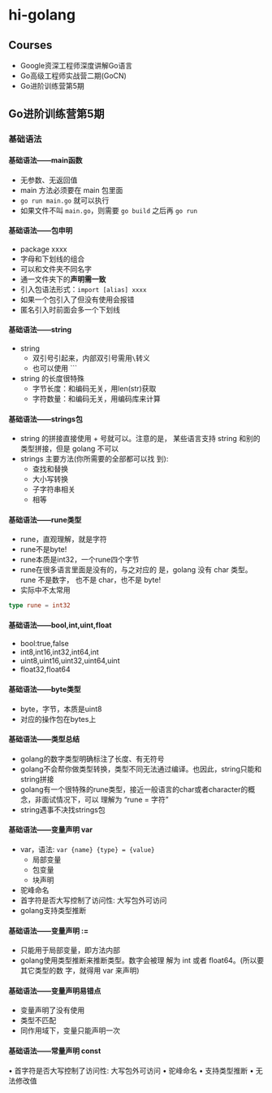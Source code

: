 # hi-golang

## Courses

- Google资深工程师深度讲解Go语言
- Go高级工程师实战营二期(GoCN)
- Go进阶训练营第5期

## Go进阶训练营第5期

### 基础语法

#### 基础语法——main函数

- 无参数、无返回值
- main 方法必须要在 main 包里面
- `go run main.go` 就可以执行
- 如果文件不叫 `main.go`，则需要 `go build` 之后再 `go run`

#### 基础语法——包申明

- package xxxx
- 字母和下划线的组合
- 可以和文件夹不同名字
- 通一文件夹下的**声明需一致**
- 引入包语法形式：`import [alias] xxxx`
- 如果一个包引入了但没有使用会报错
- 匿名引入时前面会多一个下划线

#### 基础语法——string

- string
  - 双引号引起来，内部双引号需用`\`转义
  - 也可以使用 ```
- string 的长度很特殊
  - 字节长度：和编码无关，用len(str)获取
  - 字符数量：和编码无关，用编码库来计算

#### 基础语法——strings包

- string 的拼接直接使用 + 号就可以。注意的是， 某些语言支持 string 和别的类型拼接，但是 golang 不可以
- strings 主要方法(你所需要的全部都可以找 到):
  - 查找和替换
  - 大小写转换
  - 子字符串相关
  - 相等

#### 基础语法——rune类型

- rune，直观理解，就是字符
- rune不是byte!
- rune本质是int32，一个rune四个字节
- rune在很多语言里面是没有的，与之对应的 是，golang 没有 char 类型。rune 不是数字， 也不是 char，也不是 byte!
- 实际中不太常用

```go
type rune = int32
```

#### 基础语法——bool,int,uint,float

- bool:true,false
- int8,int16,int32,int64,int
- uint8,uint16,uint32,uint64,uint
- float32,float64

#### 基础语法——byte类型

- byte，字节，本质是uint8
- 对应的操作包在bytes上

#### 基础语法——类型总结

- golang的数字类型明确标注了长度、有无符号
- golang不会帮你做类型转换，类型不同无法通过编译。也因此，string只能和string拼接
- golang有一个很特殊的rune类型，接近一般语言的char或者character的概念，非面试情况下，可以 理解为 “rune = 字符”
- string遇事不决找strings包

#### 基础语法——变量声明 var

- var，语法: `var {name} {type} = {value}`
  - 局部变量
  - 包变量
  - 块声明
- 驼峰命名
- 首字符是否大写控制了访问性: 大写包外可访问
- golang支持类型推断

#### 基础语法——变量声明 :=

- 只能用于局部变量，即方法内部
- golang使用类型推断来推断类型。数字会被理 解为 int 或者 float64。(所以要其它类型的数 字，就得用 var 来声明)

#### 基础语法——变量声明易错点

- 变量声明了没有使用
- 类型不匹配
- 同作用域下，变量只能声明一次

#### 基础语法——常量声明 const

• 首字符是否大写控制了访问性: 大写包外可访问
• 驼峰命名
• 支持类型推断
• 无法修改值
